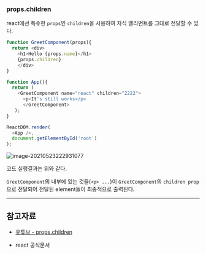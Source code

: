 

### props.children

react에선 특수한 `props`인 `children`을 사용하여 자식 엘리먼트를 그대로 전달할 수 있다.

```javascript
function GreetComponent(props){
  return <div>
    <h1>Hello {props.name}</h1>
    {props.children}
    </div>
}

function App(){
  return (
    <GreetComponent name="react" children="2222">
      <p>It's still works</p>
      </GreetComponent>
   );
}

ReactDOM.render(
  <App />,
  document.getElementById('root')
);
```

![image-20210523222931077](C:\Users\김세희\AppData\Roaming\Typora\typora-user-images\image-20210523222931077.png)

코드 실행결과는 위와 같다. 

`GreetComponent`의 내부에 있는 것들(`<p> ...`)이 `GreetComponent`의 `children prop`으로 전달되어 전달된 element들이 최종적으로 출력된다.



---



## 참고자료

- [유튜브 - props.children](https://youtu.be/Sq0FoUPxj_c)

- react 공식문서